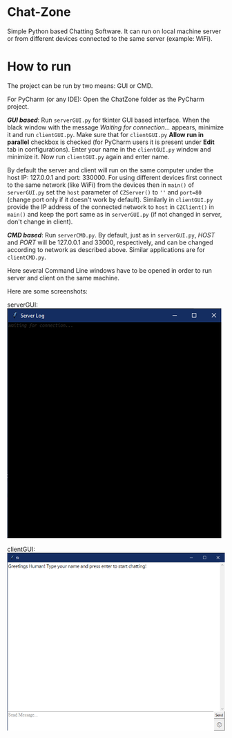 # Chat-Zone
Simple Python based Chatting Software. It can run on local machine server or from different devices connected to the same server (example: WiFi).

# How to run

The project can be run by two means: GUI or CMD.

For PyCharm (or any IDE):
Open the ChatZone folder as the PyCharm project.

_**GUI based**_:
Run `serverGUI.py` for tkinter GUI based interface. When the black window with the message *Waiting for connection...* appears, minimize it and run `clientGUI.py`. Make sure that for `clientGUI.py` **Allow run in parallel** checkbox is checked (for PyCharm users it is present under **Edit** tab in configurations).
Enter your name in the `clientGUI.py` window and minimize it. Now run `clientGUI.py` again and enter name.

By default the server and client will run on the same computer under the host IP: 127.0.0.1 and port: 330000. For using different devices first connect to the same network (like WiFi) from the devices then in `main()` of `serverGUI.py` set the `host` parameter of `CZServer()` to `''` and `port=80` (change port only if it doesn't work by default). Similarly in `clientGUI.py` provide the IP address of the connected network to `host` in `CZClient()` in `main()` and keep the port same as in `serverGUI.py` (if not changed in server, don't change in client).


_**CMD based**_:
Run `serverCMD.py`. By default, just as in `serverGUI.py`, _HOST_ and _PORT_ will be 127.0.0.1 and 33000, respectively, and can be changed according to network as described above. Similar applications are for `clientCMD.py`.

Here several Command Line windows have to be opened in order to run server and client on the same machine.


Here are some screenshots:

serverGUI:
![](https://github.com/prerakl123/Chat-Zone/blob/main/screenshots/serverSS.png?raw=true)

clientGUI:
![](https://github.com/prerakl123/Chat-Zone/blob/main/screenshots/clientSS.png?raw=true)
